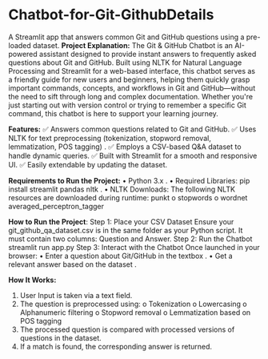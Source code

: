 # Chatbot-for-Git-GithubDetails
A Streamlit app that answers common Git and GitHub questions using a pre-loaded dataset.
**Project Explanation:** 
The Git & GitHub Chatbot is an AI-powered assistant designed to provide instant answers to frequently asked questions about Git and GitHub. 
Built using NLTK for Natural Language Processing and Streamlit for a web-based interface, this chatbot serves as a friendly guide for new users and beginners, helping them quickly grasp important commands, concepts, and workflows in Git and GitHub—without the need to sift through long and complex documentation. 
Whether you're just starting out with version control or trying to remember a specific Git command, this chatbot is here to support your learning journey. 
  
**Features:**
✅ Answers common questions related to Git and GitHub.
✅ Uses NLTK for text preprocessing (tokenization, stopword removal, lemmatization, POS tagging) .
✅ Employs a CSV-based Q&A dataset to handle dynamic queries.
✅ Built with Streamlit for a smooth and responsive UI.
✅ Easily extendable by updating the dataset. 
  
**Requirements to Run the Project:** 
•	Python 3.x .
•	Required Libraries: pip install streamlit pandas nltk .
•	NLTK Downloads: The following NLTK resources are downloaded during runtime: 
              punkt o stopwords o wordnet 
              averaged_perceptron_tagger 
  
**How to Run the Project**: 
Step 1: Place your CSV Dataset 
    Ensure your git_github_qa_dataset.csv is in the same folder as your Python script. It must contain two columns: Question and Answer. 
Step 2: Run the Chatbot streamlit run app.py
Step 3: Interact with the Chatbot Once launched in your browser: 
    •	Enter a question about Git/GitHub in the textbox .
    •	Get a relevant answer based on the dataset .
      
**How It Works:**
1.	User Input is taken via a text field. 
2.	The question is preprocessed using: 
o	Tokenization o 	Lowercasing o 	Alphanumeric filtering o 	Stopword removal 
o	Lemmatization based on POS tagging 
3.	The processed question is compared with processed versions of questions in the dataset. 
4.	If a match is found, the corresponding answer is returned. 
